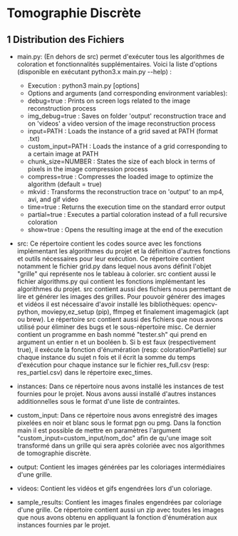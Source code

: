 # Tomographie Discrète 

## 1 Distribution des Fichiers

- main.py: (En dehors de src) permet d'exécuter tous les algorithmes de coloration et fonctionnalités supplémentaires. Voici la liste d'options (disponible en exécutant python3.x main.py --help) :

    - Execution             : python3 main.py [options]
    - Options and arguments (and corresponding environment variables):
    - debug=true            : Prints on screen logs related to the image reconstruction process
    - img_debug=true        : Saves on folder 'output' reconstruction trace and on 'videos' a video version of the image reconstruction process
    - input=PATH            : Loads the instance of a grid saved at PATH (format .txt)
    - custom_input=PATH     : Loads the instance of a grid corresponding to a certain image at PATH
    - chunk_size=NUMBER     : States the size of each block in terms of pixels in the image compression process
    - compress=true         : Compresses the loaded image to optimize the algorithm (default = true)
    - mkvid                 : Transforms the reconstruction trace on 'output' to an mp4, avi, and gif video
    - time=true             : Returns the execution time on the standard error output
    - partial=true          : Executes a partial coloration instead of a full recursive coloration
    - show=true             : Opens the resulting image at the end of the execution

- src: Ce répertoire contient les codes source avec les fonctions implémentant les algorithmes du projet et la définition d'autres fonctions et outils nécessaires pour leur exécution. Ce répertoire contient notamment le fichier grid.py dans lequel nous avons définit l'objet "grille" qui représente nos le tableau à colorier.  src contient aussi le fichier algorithms.py qui contient les fonctions implémentant les algorithmes du projet. src contient aussi des fichiers nous permettant de lire et générer les images des grilles. Pour pouvoir générer des images et vidéos il est nécessaire d'avoir installé les bibliothèques: opencv-python, moviepy,ez_setup (pip), ffmpeg et finalement imagemagick (apt ou brew). 
Le répertoire src contient aussi des fichiers que nous avons utilisé pour éliminer des bugs et le sous-répertoire misc. Ce dernier contient un programme en bash nommé "tester.sh" qui prend en argument un entier n et un booléen b. Si b est faux (respectivement true), il exécute la fonction d'énumération (resp: colorationPartielle) sur chaque instance du sujet n fois et il écrit la somme du temps d'exécution pour chaque instance sur le fichier res_full.csv (resp: res_partiel.csv) dans le répertoire exec_times.

- instances: Dans ce répertoire nous avons installé les instances de test fournies pour le projet. Nous avons aussi installé d'autres instances additionnelles sous le format d'une liste de contraintes. 
        
- custom_input: Dans ce répertoire nous avons enregistré des images pixelées en noir et blanc sous le format pgn ou pmg. Dans la fonction main il est possible de mettre en paramètres l'argument "custom_input=custom_input/nom_doc" afin de qu'une image soit transformé dans un grille qui sera après coloriée avec nos algorithmes de tomographie discrète.
        
- output: Contient les images générées par les coloriages intermédiaires d'une grille. 
        
- videos: Contient les vidéos et gifs engendrées lors d'un coloriage.
        
- sample_results: Contient les images finales engendrées par coloriage d'une grille. Ce répertoire contient aussi un zip avec toutes les images que nous avons obtenu en appliquant la fonction d'énumération aux instances fournies par le projet.